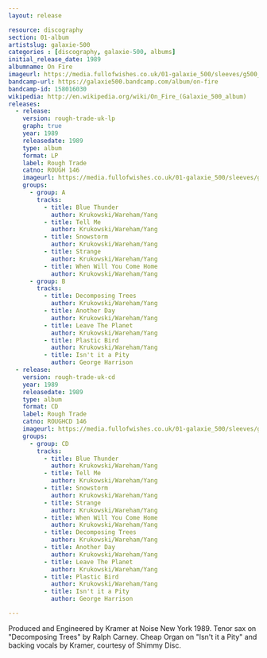 ```yaml
---
layout: release

resource: discography
section: 01-album
artistslug: galaxie-500
categories : [discography, galaxie-500, albums]
initial_release_date: 1989
albumname: On Fire
imageurl: https://media.fullofwishes.co.uk/01-galaxie_500/sleeves/g500_onfire.jpg
bandcamp-url: https://galaxie500.bandcamp.com/album/on-fire
bandcamp-id: 158016030
wikipedia: http://en.wikipedia.org/wiki/On_Fire_(Galaxie_500_album)
releases:
  - release:
    version: rough-trade-uk-lp
    graph: true
    year: 1989
    releasedate: 1989
    type: album
    format: LP
    label: Rough Trade
    catno: ROUGH 146
    imageurl: https://media.fullofwishes.co.uk/01-galaxie_500/sleeves/g500_onfire.jpg
    groups:
      - group: A
        tracks:
          - title: Blue Thunder
            author: Krukowski/Wareham/Yang
          - title: Tell Me
            author: Krukowski/Wareham/Yang
          - title: Snowstorm
            author: Krukowski/Wareham/Yang
          - title: Strange
            author: Krukowski/Wareham/Yang
          - title: When Will You Come Home
            author: Krukowski/Wareham/Yang
      - group: B
        tracks:
          - title: Decomposing Trees
            author: Krukowski/Wareham/Yang
          - title: Another Day
            author: Krukowski/Wareham/Yang
          - title: Leave The Planet
            author: Krukowski/Wareham/Yang
          - title: Plastic Bird
            author: Krukowski/Wareham/Yang
          - title: Isn't it a Pity
            author: George Harrison
  - release:
    version: rough-trade-uk-cd
    year: 1989
    releasedate: 1989
    type: album
    format: CD
    label: Rough Trade
    catno: ROUGHCD 146
    imageurl: https://media.fullofwishes.co.uk/01-galaxie_500/sleeves/g500_onfire.jpg
    groups:
      - group: CD
        tracks:
          - title: Blue Thunder
            author: Krukowski/Wareham/Yang
          - title: Tell Me
            author: Krukowski/Wareham/Yang
          - title: Snowstorm
            author: Krukowski/Wareham/Yang
          - title: Strange
            author: Krukowski/Wareham/Yang
          - title: When Will You Come Home
            author: Krukowski/Wareham/Yang
          - title: Decomposing Trees
            author: Krukowski/Wareham/Yang
          - title: Another Day
            author: Krukowski/Wareham/Yang
          - title: Leave The Planet
            author: Krukowski/Wareham/Yang
          - title: Plastic Bird
            author: Krukowski/Wareham/Yang
          - title: Isn't it a Pity
            author: George Harrison

---
```

Produced and Engineered by Kramer at Noise New York 1989.
Tenor sax on "Decomposing Trees" by Ralph Carney.
Cheap Organ on "Isn't it a Pity" and backing vocals by Kramer, courtesy of Shimmy Disc.

